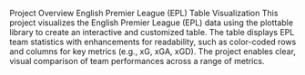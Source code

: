 Project Overview
English Premier League (EPL) Table Visualization
This project visualizes the English Premier League (EPL) data using the plottable library to create an interactive and customized table. 
The table displays EPL team statistics with enhancements for readability, such as color-coded rows and columns for key metrics (e.g., xG, xGA, xGD). 
The project enables clear, visual comparison of team performances across a range of metrics.
